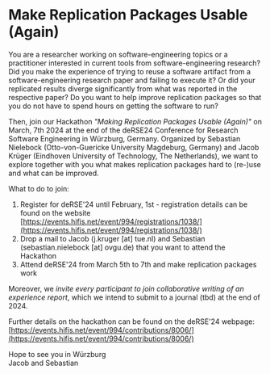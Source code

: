 # Make Replication Packages Usable (Again)


You are a researcher working on software-engineering topics or a practitioner interested in current tools from software-engineering research? Did you make the experience of trying to reuse a software artifact from a software-engineering research paper and failing to execute it? Or did your replicated results diverge significantly from what was reported in the respective paper? Do you want to help improve replication packages so that you do not have to spend hours on getting the software to run?

Then, join our Hackathon *"Making Replication Packages Usable (Again)"* on March, 7th 2024 at the end of the deRSE24 Conference for Research Software Engineering in Würzburg, Germany. Organized by Sebastian Nielebock (Otto-von-Guericke University Magdeburg, Germany) and Jacob Krüger (Eindhoven University of Technology, The Netherlands), we want to explore together with you what makes replication packages hard to (re-)use and what can be improved.

What to do to join:

1. Register for deRSE'24 until February, 1st - registration details can be found on the website [https://events.hifis.net/event/994/registrations/1038/](https://events.hifis.net/event/994/registrations/1038/)
2. Drop a mail to Jacob (j.kruger [at] tue.nl) and Sebastian (sebastian.nielebock [at] ovgu.de) that you want to attend the Hackathon
3. Attend deRSE'24 from March 5th to 7th and make replication packages work

Moreover, we *invite every participant to join collaborative writing of an experience report*, which we intend to submit to a journal (tbd) at the end of 2024.

Further details on the hackathon can be found on the deRSE'24 webpage: [https://events.hifis.net/event/994/contributions/8006/](https://events.hifis.net/event/994/contributions/8006/)

Hope to see you in Würzburg\
Jacob and Sebastian
